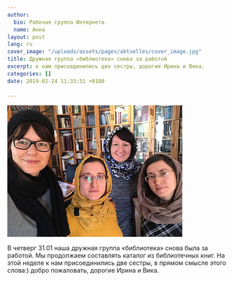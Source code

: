 ```yaml
---
author:
  bio: Рабочая группа Интернета
  name: Анна
layout: post
lang: ru
cover_image: "/uploads/assets/pages/aktuelles/cover_image.jpg"
title: Дружная группа «библиотека» снова за работой
excerpt: к нам присоединились две сестры, дорогие Ирина и Вика.
categories: []
date: 2019-02-24 11:33:51 +0100

---
```

![](/uploads/media/2019/19.01.31_2.jpg)

В четверг 31.01 наша дружная группа «библиотека» снова была за работой. Мы продолжаем составлять каталог из библиотечных книг. На этой неделе к нам присоединились две сестры, в прямом смысле этого слова:) добро пожаловать, дорогие Ирина и Вика.
